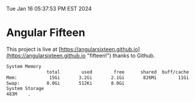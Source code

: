 Tue Jan 16 05:37:53 PM EST 2024

# Angular Fifteen


This project is live at [https://angularsixteen.github.io](https://angularsixteen.github.io "fifteen!") thanks to Github.

```bash
System Memory
               total        used        free      shared  buff/cache   available
Mem:            15Gi       3.2Gi       2.1Gi       826Mi        11Gi        12Gi
Swap:          8.0Gi       512Ki       8.0Gi
System Storage
483M	.
```
```bash
